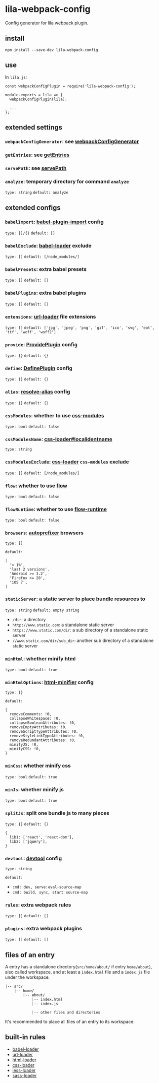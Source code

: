 # lila-webpack-config

Config generator for lila webpack plugin.

## install

```
npm install --save-dev lila-webpack-config
```

## use

In `lila.js`:

```
const webpackConfigPlugin = require('lila-webpack-config');

module.exports = lila => {
  webpackConfigPlugin(lila);

  ...
};
```

## extended settings

### `webpackConfigGenerator`: see [webpackConfigGenerator](./src/index.js#L9)

### `getEntries`: see [getEntries](./src/settings.js#L11)

### `servePath`: see [servePath](./src/settings.js#L26)

### `analyze`: temporary directory for command `analyze`

`type: string` `default: analyze`

## extended configs

### `babelImport`: [babel-plugin-import](https://github.com/ant-design/babel-plugin-import) config

`type: []/{}` `default: []`

### `babelExclude`: [babel-loader](https://github.com/babel/babel-loader) exclude

`type: []` `default: [/node_modules/]`

### `babelPresets`: extra babel presets

`type: []` `default: []`

### `babelPlugins`: extra babel plugins

`type: []` `default: []`

### `extensions`: [url-loader](https://github.com/webpack-contrib/url-loader) file extensions

`type: []` `default: ['jpg', 'jpeg', 'png', 'gif', 'ico', 'svg', 'eot', 'ttf', 'woff', 'woff2']`

### `provide`: [ProvidePlugin](https://webpack.js.org/plugins/provide-plugin/) config

`type: {}` `default: {}`

### `define`: [DefinePlugin](https://webpack.js.org/plugins/define-plugin/) config

`type: {}` `default: {}`

### `alias`: [resolve-alias](https://webpack.js.org/configuration/resolve/#resolve-alias) config

`type: {}` `default: {}`

### `cssModules`: whether to use [css-modules](https://github.com/css-modules/css-modules)

`type: bool` `default: false`

### `cssModulesName`: [css-loader#localidentname](https://github.com/webpack-contrib/css-loader#localidentname)

`type: string`

### `cssModulesExclude`: [css-loader](https://github.com/webpack-contrib/css-loader) `css-modules` exclude

`type: []` `default: [/node_modules/]`

### `flow`: whether to use [flow](https://github.com/facebook/flow)

`type: bool` `default: false`

### `flowRuntime`: whether to use [flow-runtime](https://github.com/codemix/flow-runtime/tree/master/packages/flow-runtime)

`type: bool` `default: false`

### `browsers`: [autoprefixer](https://github.com/postcss/autoprefixer#browsers) browsers

`type: []`

`default:`

```
[
  '> 1%',
  'last 2 versions',
  'Android >= 3.2',
  'Firefox >= 20',
  'iOS 7',
]
```

### `staticServer`: a static server to place bundle resources to

`type: string` `default: empty string`

- `/dir`: a directory
- `http://www.static.com`: a standalone static server
- `https://www.static.com/dir`: a sub directory of a standalone static server
- `//www.static.com/dir/sub_dir`: another sub directory of a standalone static server

### `minHtml`: whether minify html

`type: bool` `default: true`

### `minHtmlOptions`: [html-minifier](https://github.com/kangax/html-minifier#options-quick-reference) config

`type: {}`

`default:`

```
{
  removeComments: !0,
  collapseWhitespace: !0,
  collapseBooleanAttributes: !0,
  removeEmptyAttributes: !0,
  removeScriptTypeAttributes: !0,
  removeStyleLinkTypeAttributes: !0,
  removeRedundantAttributes: !0,
  minifyJS: !0,
  minifyCSS: !0,
}
```

### `minCss`: whether minify css

`type: bool` `default: true`

### `minJs`: whether minify js

`type: bool` `default: true`

### `splitJs`: split one bundle js to many pieces

`type: {}` `default: {}`

```
{
  lib1: ['react', 'react-dom'],
  lib2: ['jquery'],
}
```

### `devtool`: [devtool](https://webpack.js.org/configuration/devtool/) config

`type: string`

`default:`

- `cmd: dev, serve`: `eval-source-map`
- `cmd: build, sync, start`: `source-map`

### `rules`: extra webpack rules

`type: []` `default: []`

### `plugins`: extra webpack plugins

`type: []` `default: []`

## files of an entry

A entry has a standalone directory(`src/home/about/` if entry `home/about`), also called workspace, and at least a `index.html` file and a `index.js` file under the workspace.

```
|-- src/
    |-- home/
        |-- about/
            |-- index.html
            |-- index.js

            |-- other files and directories
```

It's recommended to place all files of an entry to its workspace.

## built-in rules

- [babel-loader](https://github.com/babel/babel-loader)
- [url-loader](https://github.com/webpack-contrib/url-loader)
- [html-loader](https://github.com/webpack-contrib/html-loader)
- [css-loader](https://github.com/webpack-contrib/css-loader)
- [less-loader](https://github.com/webpack-contrib/less-loader)
- [sass-loader](https://github.com/webpack-contrib/sass-loader)
